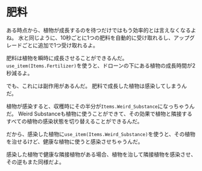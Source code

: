 # 肥料
ある時点から、植物が成長するのを待つだけではもう効率的とは言えなくなるよね。
水と同じように、10秒ごとに1つの肥料を自動的に受け取れるし、アップグレードごとに追加で1つ受け取れるよ。

肥料は植物を瞬時に成長させることができるんだ。`use_item(Items.Fertilizer)`を使うと、ドローンの下にある植物の成長時間が2秒減るよ。

でも、これには副作用があるんだ。
肥料で成長した植物は感染してしまうんだ。

植物が感染すると、収穫時にその半分が`Items.Weird_Substance`になっちゃうんだ。
Weird Substanceも植物に使うことができて、その効果で植物と隣接するすべての植物の感染状態を切り替えることができるんだ。

だから、感染した植物に`use_item(Items.Weird_Substance)`を使うと、その植物を治せるけど、健康な植物に使うと感染させちゃうんだ。

感染した植物で健康な隣接植物がある場合、植物を治して隣接植物を感染させ、その逆もまた同様だよ。